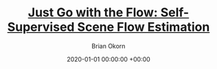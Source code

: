 ---
layout: post
title: '<a href="https://arxiv.org/abs/1912.00497">Just Go with the Flow: Self-Supervised Scene Flow Estimation</a>'
date:   2020-01-01 00:00:00 +00:00
image: /images/flow.png
categories: research
author: "Brian Okorn"
authors: Himangi Mittal, <strong>Brian Okorn</strong>, David Held
award: <award>Oral presentation</award> (Selection rate 5.7%)
bib: '@InProceedings{Mittal_2020_CVPR,
author = {Mittal, Himangi and Okorn, Brian and Held, David},
title = {Just Go With the Flow: Self-Supervised Scene Flow Estimation},
booktitle = {Proceedings of the IEEE/CVF Conference on Computer Vision and Pattern
Recognition (CVPR)},
month = {June},
year = {2020}
}'
code: https://github.com/HimangiM/Just-Go-with-the-Flow-Self-Supervised-Scene-Flow-Estimation
pdf: https://arxiv.org/pdf/1912.00497.pdf
short_id: 2020cvprflow
site: https://just-go-with-the-flow.github.io/
venue: Conference on Computer Vision and Pattern Recognition (CVPR)
video_teaser: https://youtu.be/7fTjCwhO140
video: https://youtu.be/a5HFnDPTNLk
---